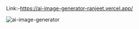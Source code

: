 
Link:-https://ai-image-generator-ranjeet.vercel.app/

![ai-image-generator](https://github.com/user-attachments/assets/f06feef6-a36d-4bca-b493-9857228d72bb)
